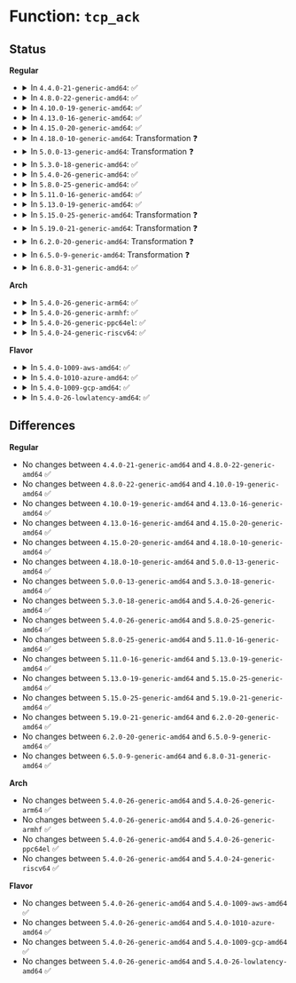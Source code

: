 # Function: <code>tcp_ack</code>

## Status
<b>Regular</b>
<ul>
<li>
<details>
<summary>In <code>4.4.0-21-generic-amd64</code>: ✅</summary>

```c
int tcp_ack(struct sock * sk, const struct sk_buff * skb, int flag)
```

```json
{
  "name": "tcp_ack",
  "collision_type": "Unique Static",
  "inline_type": "No",
  "funcs": [
    {
      "addr": 18446744071586652176,
      "name": "tcp_ack",
      "external": false,
      "loc": "net/ipv4/tcp_input.c:3512",
      "file": "net/ipv4/tcp_input.c",
      "inline": "seen, unknown",
      "caller_inline": [],
      "caller_func": [
        "net/ipv4/tcp_input.c:tcp_rcv_established",
        "net/ipv4/tcp_input.c:tcp_rcv_established",
        "net/ipv4/tcp_input.c:tcp_rcv_established",
        "net/ipv4/tcp_input.c:tcp_rcv_state_process",
        "net/ipv4/tcp_input.c:tcp_rcv_state_process"
      ]
    }
  ],
  "symbols": [
    {
      "addr": 18446744071586652176,
      "name": "tcp_ack",
      "section": ".text",
      "bind": "STB_LOCAL",
      "size": 2043
    }
  ]
}
```
</details>
</li>
<li>
<details>
<summary>In <code>4.8.0-22-generic-amd64</code>: ✅</summary>

```c
int tcp_ack(struct sock * sk, const struct sk_buff * skb, int flag)
```

```json
{
  "name": "tcp_ack",
  "collision_type": "Unique Static",
  "inline_type": "No",
  "funcs": [
    {
      "addr": 18446744071587092944,
      "name": "tcp_ack",
      "external": false,
      "loc": "net/ipv4/tcp_input.c:3576",
      "file": "net/ipv4/tcp_input.c",
      "inline": "seen, unknown",
      "caller_inline": [],
      "caller_func": [
        "net/ipv4/tcp_input.c:tcp_rcv_state_process",
        "net/ipv4/tcp_input.c:tcp_rcv_state_process",
        "net/ipv4/tcp_input.c:tcp_rcv_established",
        "net/ipv4/tcp_input.c:tcp_rcv_established",
        "net/ipv4/tcp_input.c:tcp_rcv_established"
      ]
    }
  ],
  "symbols": [
    {
      "addr": 18446744071587092944,
      "name": "tcp_ack",
      "section": ".text",
      "bind": "STB_LOCAL",
      "size": 2189
    }
  ]
}
```
</details>
</li>
<li>
<details>
<summary>In <code>4.10.0-19-generic-amd64</code>: ✅</summary>

```c
int tcp_ack(struct sock * sk, const struct sk_buff * skb, int flag)
```

```json
{
  "name": "tcp_ack",
  "collision_type": "Unique Static",
  "inline_type": "No",
  "funcs": [
    {
      "addr": 18446744071587289936,
      "name": "tcp_ack",
      "external": false,
      "loc": "net/ipv4/tcp_input.c:3582",
      "file": "net/ipv4/tcp_input.c",
      "inline": "seen, unknown",
      "caller_inline": [],
      "caller_func": [
        "net/ipv4/tcp_input.c:tcp_rcv_state_process",
        "net/ipv4/tcp_input.c:tcp_rcv_state_process",
        "net/ipv4/tcp_input.c:tcp_rcv_established",
        "net/ipv4/tcp_input.c:tcp_rcv_established",
        "net/ipv4/tcp_input.c:tcp_rcv_established"
      ]
    }
  ],
  "symbols": [
    {
      "addr": 18446744071587289936,
      "name": "tcp_ack",
      "section": ".text",
      "bind": "STB_LOCAL",
      "size": 2650
    }
  ]
}
```
</details>
</li>
<li>
<details>
<summary>In <code>4.13.0-16-generic-amd64</code>: ✅</summary>

```c
int tcp_ack(struct sock * sk, const struct sk_buff * skb, int flag)
```

```json
{
  "name": "tcp_ack",
  "collision_type": "Unique Static",
  "inline_type": "No",
  "funcs": [
    {
      "addr": 18446744071587422384,
      "name": "tcp_ack",
      "external": false,
      "loc": "net/ipv4/tcp_input.c:3545",
      "file": "net/ipv4/tcp_input.c",
      "inline": "seen, unknown",
      "caller_inline": [],
      "caller_func": [
        "net/ipv4/tcp_input.c:tcp_rcv_state_process",
        "net/ipv4/tcp_input.c:tcp_rcv_state_process",
        "net/ipv4/tcp_input.c:tcp_rcv_established",
        "net/ipv4/tcp_input.c:tcp_rcv_established",
        "net/ipv4/tcp_input.c:tcp_rcv_established"
      ]
    }
  ],
  "symbols": [
    {
      "addr": 18446744071587422384,
      "name": "tcp_ack",
      "section": ".text",
      "bind": "STB_LOCAL",
      "size": 2178
    }
  ]
}
```
</details>
</li>
<li>
<details>
<summary>In <code>4.15.0-20-generic-amd64</code>: ✅</summary>

```c
int tcp_ack(struct sock * sk, const struct sk_buff * skb, int flag)
```

```json
{
  "name": "tcp_ack",
  "collision_type": "Unique Static",
  "inline_type": "No",
  "funcs": [
    {
      "addr": 18446744071587942128,
      "name": "tcp_ack",
      "external": false,
      "loc": "net/ipv4/tcp_input.c:3491",
      "file": "net/ipv4/tcp_input.c",
      "inline": "seen, unknown",
      "caller_inline": [],
      "caller_func": [
        "net/ipv4/tcp_input.c:tcp_rcv_state_process",
        "net/ipv4/tcp_input.c:tcp_rcv_state_process",
        "net/ipv4/tcp_input.c:tcp_rcv_established",
        "net/ipv4/tcp_input.c:tcp_rcv_established",
        "net/ipv4/tcp_input.c:tcp_rcv_established"
      ]
    }
  ],
  "symbols": [
    {
      "addr": 18446744071587942128,
      "name": "tcp_ack",
      "section": ".text",
      "bind": "STB_LOCAL",
      "size": 2590
    }
  ]
}
```
</details>
</li>
<li>
<details>
<summary>In <code>4.18.0-10-generic-amd64</code>: Transformation ❓</summary>

```c
int tcp_ack(struct sock * sk, const struct sk_buff * skb, int flag)
```

```json
{
  "name": "tcp_ack",
  "collision_type": "Unique Static",
  "inline_type": "No",
  "funcs": [
    {
      "addr": 0,
      "name": "tcp_ack",
      "external": false,
      "loc": "net/ipv4/tcp_input.c:3565",
      "file": "net/ipv4/tcp_input.c",
      "inline": "seen, unknown",
      "caller_inline": [],
      "caller_func": [
        "net/ipv4/tcp_input.c:tcp_rcv_state_process",
        "net/ipv4/tcp_input.c:tcp_rcv_state_process",
        "net/ipv4/tcp_input.c:tcp_rcv_established",
        "net/ipv4/tcp_input.c:tcp_rcv_established",
        "net/ipv4/tcp_input.c:tcp_rcv_established"
      ]
    }
  ],
  "symbols": [
    {
      "addr": 18446744071588292208,
      "name": "tcp_ack",
      "section": ".text",
      "bind": "STB_LOCAL",
      "size": 2487
    },
    {
      "addr": 18446744071588307337,
      "name": "tcp_ack.cold.80",
      "section": ".text",
      "bind": "STB_LOCAL",
      "size": 59
    }
  ]
}
```
</details>
</li>
<li>
<details>
<summary>In <code>5.0.0-13-generic-amd64</code>: Transformation ❓</summary>

```c
int tcp_ack(struct sock * sk, const struct sk_buff * skb, int flag)
```

```json
{
  "name": "tcp_ack",
  "collision_type": "Unique Static",
  "inline_type": "No",
  "funcs": [
    {
      "addr": 0,
      "name": "tcp_ack",
      "external": false,
      "loc": "net/ipv4/tcp_input.c:3558",
      "file": "net/ipv4/tcp_input.c",
      "inline": "seen, unknown",
      "caller_inline": [],
      "caller_func": [
        "net/ipv4/tcp_input.c:tcp_rcv_state_process",
        "net/ipv4/tcp_input.c:tcp_rcv_state_process",
        "net/ipv4/tcp_input.c:tcp_rcv_established",
        "net/ipv4/tcp_input.c:tcp_rcv_established",
        "net/ipv4/tcp_input.c:tcp_rcv_established"
      ]
    }
  ],
  "symbols": [
    {
      "addr": 18446744071588480864,
      "name": "tcp_ack",
      "section": ".text",
      "bind": "STB_LOCAL",
      "size": 2591
    },
    {
      "addr": 18446744071588496171,
      "name": "tcp_ack.cold.86",
      "section": ".text",
      "bind": "STB_LOCAL",
      "size": 59
    }
  ]
}
```
</details>
</li>
<li>
<details>
<summary>In <code>5.3.0-18-generic-amd64</code>: ✅</summary>

```c
int tcp_ack(struct sock * sk, const struct sk_buff * skb, int flag)
```

```json
{
  "name": "tcp_ack",
  "collision_type": "Unique Static",
  "inline_type": "No",
  "funcs": [
    {
      "addr": 18446744071588887904,
      "name": "tcp_ack",
      "external": false,
      "loc": "net/ipv4/tcp_input.c:3578",
      "file": "net/ipv4/tcp_input.c",
      "inline": "seen, unknown",
      "caller_inline": [],
      "caller_func": [
        "net/ipv4/tcp_input.c:tcp_rcv_state_process",
        "net/ipv4/tcp_input.c:tcp_rcv_synsent_state_process",
        "net/ipv4/tcp_input.c:tcp_rcv_established",
        "net/ipv4/tcp_input.c:tcp_rcv_established",
        "net/ipv4/tcp_input.c:tcp_rcv_established"
      ]
    }
  ],
  "symbols": [
    {
      "addr": 18446744071588887904,
      "name": "tcp_ack",
      "section": ".text",
      "bind": "STB_LOCAL",
      "size": 2740
    }
  ]
}
```
</details>
</li>
<li>
<details>
<summary>In <code>5.4.0-26-generic-amd64</code>: ✅</summary>

```c
int tcp_ack(struct sock * sk, const struct sk_buff * skb, int flag)
```

```json
{
  "name": "tcp_ack",
  "collision_type": "Unique Static",
  "inline_type": "No",
  "funcs": [
    {
      "addr": 18446744071589111984,
      "name": "tcp_ack",
      "external": false,
      "loc": "net/ipv4/tcp_input.c:3585",
      "file": "net/ipv4/tcp_input.c",
      "inline": "seen, unknown",
      "caller_inline": [],
      "caller_func": [
        "net/ipv4/tcp_input.c:tcp_rcv_state_process",
        "net/ipv4/tcp_input.c:tcp_rcv_synsent_state_process",
        "net/ipv4/tcp_input.c:tcp_rcv_established",
        "net/ipv4/tcp_input.c:tcp_rcv_established",
        "net/ipv4/tcp_input.c:tcp_rcv_established"
      ]
    }
  ],
  "symbols": [
    {
      "addr": 18446744071589111984,
      "name": "tcp_ack",
      "section": ".text",
      "bind": "STB_LOCAL",
      "size": 2738
    }
  ]
}
```
</details>
</li>
<li>
<details>
<summary>In <code>5.8.0-25-generic-amd64</code>: ✅</summary>

```c
int tcp_ack(struct sock * sk, const struct sk_buff * skb, int flag)
```

```json
{
  "name": "tcp_ack",
  "collision_type": "Unique Static",
  "inline_type": "No",
  "funcs": [
    {
      "addr": 18446744071590082656,
      "name": "tcp_ack",
      "external": false,
      "loc": "net/ipv4/tcp_input.c:3570",
      "file": "net/ipv4/tcp_input.c",
      "inline": "seen, unknown",
      "caller_inline": [],
      "caller_func": [
        "net/ipv4/tcp_input.c:tcp_rcv_state_process",
        "net/ipv4/tcp_input.c:tcp_rcv_synsent_state_process",
        "net/ipv4/tcp_input.c:tcp_rcv_established",
        "net/ipv4/tcp_input.c:tcp_rcv_established",
        "net/ipv4/tcp_input.c:tcp_rcv_established"
      ]
    }
  ],
  "symbols": [
    {
      "addr": 18446744071590082656,
      "name": "tcp_ack",
      "section": ".text",
      "bind": "STB_LOCAL",
      "size": 2336
    }
  ]
}
```
</details>
</li>
<li>
<details>
<summary>In <code>5.11.0-16-generic-amd64</code>: ✅</summary>

```c
int tcp_ack(struct sock * sk, const struct sk_buff * skb, int flag)
```

```json
{
  "name": "tcp_ack",
  "collision_type": "Unique Static",
  "inline_type": "No",
  "funcs": [
    {
      "addr": 18446744071590128400,
      "name": "tcp_ack",
      "external": false,
      "loc": "net/ipv4/tcp_input.c:3689",
      "file": "net/ipv4/tcp_input.c",
      "inline": "seen, unknown",
      "caller_inline": [],
      "caller_func": [
        "net/ipv4/tcp_input.c:tcp_rcv_state_process",
        "net/ipv4/tcp_input.c:tcp_rcv_synsent_state_process",
        "net/ipv4/tcp_input.c:tcp_rcv_established",
        "net/ipv4/tcp_input.c:tcp_rcv_established",
        "net/ipv4/tcp_input.c:tcp_rcv_established"
      ]
    }
  ],
  "symbols": [
    {
      "addr": 18446744071590128400,
      "name": "tcp_ack",
      "section": ".text",
      "bind": "STB_LOCAL",
      "size": 2140
    }
  ]
}
```
</details>
</li>
<li>
<details>
<summary>In <code>5.13.0-19-generic-amd64</code>: ✅</summary>

```c
int tcp_ack(struct sock * sk, const struct sk_buff * skb, int flag)
```

```json
{
  "name": "tcp_ack",
  "collision_type": "Unique Static",
  "inline_type": "No",
  "funcs": [
    {
      "addr": 18446744071590042784,
      "name": "tcp_ack",
      "external": false,
      "loc": "net/ipv4/tcp_input.c:3696",
      "file": "net/ipv4/tcp_input.c",
      "inline": "seen, unknown",
      "caller_inline": [],
      "caller_func": [
        "net/ipv4/tcp_input.c:tcp_rcv_state_process",
        "net/ipv4/tcp_input.c:tcp_rcv_synsent_state_process",
        "net/ipv4/tcp_input.c:tcp_rcv_established",
        "net/ipv4/tcp_input.c:tcp_rcv_established",
        "net/ipv4/tcp_input.c:tcp_rcv_established"
      ]
    }
  ],
  "symbols": [
    {
      "addr": 18446744071590042784,
      "name": "tcp_ack",
      "section": ".text",
      "bind": "STB_LOCAL",
      "size": 2561
    }
  ]
}
```
</details>
</li>
<li>
<details>
<summary>In <code>5.15.0-25-generic-amd64</code>: Transformation ❓</summary>

```c
int tcp_ack(struct sock * sk, const struct sk_buff * skb, int flag)
```

```json
{
  "name": "tcp_ack",
  "collision_type": "Unique Static",
  "inline_type": "No",
  "funcs": [
    {
      "addr": 0,
      "name": "tcp_ack",
      "external": false,
      "loc": "net/ipv4/tcp_input.c:3730",
      "file": "net/ipv4/tcp_input.c",
      "inline": "seen, unknown",
      "caller_inline": [],
      "caller_func": [
        "net/ipv4/tcp_input.c:tcp_rcv_state_process",
        "net/ipv4/tcp_input.c:tcp_rcv_synsent_state_process",
        "net/ipv4/tcp_input.c:tcp_rcv_established",
        "net/ipv4/tcp_input.c:tcp_rcv_established",
        "net/ipv4/tcp_input.c:tcp_rcv_established"
      ]
    }
  ],
  "symbols": [
    {
      "addr": 18446744071590815632,
      "name": "tcp_ack",
      "section": ".text",
      "bind": "STB_LOCAL",
      "size": 3071
    },
    {
      "addr": 18446744071592717192,
      "name": "tcp_ack.cold",
      "section": ".text",
      "bind": "STB_LOCAL",
      "size": 86
    }
  ]
}
```
</details>
</li>
<li>
<details>
<summary>In <code>5.19.0-21-generic-amd64</code>: Transformation ❓</summary>

```c
int tcp_ack(struct sock * sk, const struct sk_buff * skb, int flag)
```

```json
{
  "name": "tcp_ack",
  "collision_type": "Unique Static",
  "inline_type": "No",
  "funcs": [
    {
      "addr": 0,
      "name": "tcp_ack",
      "external": false,
      "loc": "net/ipv4/tcp_input.c:3747",
      "file": "net/ipv4/tcp_input.c",
      "inline": "seen, unknown",
      "caller_inline": [],
      "caller_func": [
        "net/ipv4/tcp_input.c:tcp_rcv_state_process",
        "net/ipv4/tcp_input.c:tcp_rcv_synsent_state_process",
        "net/ipv4/tcp_input.c:tcp_rcv_established",
        "net/ipv4/tcp_input.c:tcp_rcv_established",
        "net/ipv4/tcp_input.c:tcp_rcv_established"
      ]
    }
  ],
  "symbols": [
    {
      "addr": 18446744071592450384,
      "name": "tcp_ack",
      "section": ".text",
      "bind": "STB_LOCAL",
      "size": 2902
    },
    {
      "addr": 18446744071594603568,
      "name": "tcp_ack.cold",
      "section": ".text",
      "bind": "STB_LOCAL",
      "size": 86
    }
  ]
}
```
</details>
</li>
<li>
<details>
<summary>In <code>6.2.0-20-generic-amd64</code>: Transformation ❓</summary>

```c
int tcp_ack(struct sock * sk, const struct sk_buff * skb, int flag)
```

```json
{
  "name": "tcp_ack",
  "collision_type": "Unique Static",
  "inline_type": "No",
  "funcs": [
    {
      "addr": 0,
      "name": "tcp_ack",
      "external": false,
      "loc": "net/ipv4/tcp_input.c:3760",
      "file": "net/ipv4/tcp_input.c",
      "inline": "seen, unknown",
      "caller_inline": [],
      "caller_func": [
        "net/ipv4/tcp_input.c:tcp_rcv_state_process",
        "net/ipv4/tcp_input.c:tcp_rcv_synsent_state_process",
        "net/ipv4/tcp_input.c:tcp_rcv_established",
        "net/ipv4/tcp_input.c:tcp_rcv_established",
        "net/ipv4/tcp_input.c:tcp_rcv_established"
      ]
    }
  ],
  "symbols": [
    {
      "addr": 18446744071594304608,
      "name": "tcp_ack",
      "section": ".text",
      "bind": "STB_LOCAL",
      "size": 2899
    },
    {
      "addr": 18446744071596338884,
      "name": "tcp_ack.cold",
      "section": ".text",
      "bind": "STB_LOCAL",
      "size": 86
    }
  ]
}
```
</details>
</li>
<li>
<details>
<summary>In <code>6.5.0-9-generic-amd64</code>: Transformation ❓</summary>

```c
int tcp_ack(struct sock * sk, const struct sk_buff * skb, int flag)
```

```json
{
  "name": "tcp_ack",
  "collision_type": "Unique Static",
  "inline_type": "No",
  "funcs": [
    {
      "addr": 0,
      "name": "tcp_ack",
      "external": false,
      "loc": "net/ipv4/tcp_input.c:3765",
      "file": "net/ipv4/tcp_input.c",
      "inline": "seen, unknown",
      "caller_inline": [],
      "caller_func": [
        "net/ipv4/tcp_input.c:tcp_rcv_state_process",
        "net/ipv4/tcp_input.c:tcp_rcv_synsent_state_process",
        "net/ipv4/tcp_input.c:tcp_rcv_established",
        "net/ipv4/tcp_input.c:tcp_rcv_established",
        "net/ipv4/tcp_input.c:tcp_rcv_established"
      ]
    }
  ],
  "symbols": [
    {
      "addr": 18446744071594690816,
      "name": "tcp_ack",
      "section": ".text",
      "bind": "STB_LOCAL",
      "size": 2886
    },
    {
      "addr": 18446744071596868284,
      "name": "tcp_ack.cold",
      "section": ".text",
      "bind": "STB_LOCAL",
      "size": 86
    }
  ]
}
```
</details>
</li>
<li>
<details>
<summary>In <code>6.8.0-31-generic-amd64</code>: ✅</summary>

```c
int tcp_ack(struct sock * sk, const struct sk_buff * skb, int flag)
```

```json
{
  "name": "tcp_ack",
  "collision_type": "Unique Static",
  "inline_type": "No",
  "funcs": [
    {
      "addr": 18446744071595495648,
      "name": "tcp_ack",
      "external": false,
      "loc": "net/ipv4/tcp_input.c:3839",
      "file": "net/ipv4/tcp_input.c",
      "inline": "seen, unknown",
      "caller_inline": [],
      "caller_func": [
        "net/ipv4/tcp_input.c:tcp_rcv_state_process",
        "net/ipv4/tcp_input.c:tcp_rcv_synsent_state_process",
        "net/ipv4/tcp_input.c:tcp_rcv_established",
        "net/ipv4/tcp_input.c:tcp_rcv_established",
        "net/ipv4/tcp_input.c:tcp_rcv_established"
      ]
    }
  ],
  "symbols": [
    {
      "addr": 18446744071595495648,
      "name": "tcp_ack",
      "section": ".text",
      "bind": "STB_LOCAL",
      "size": 2376
    }
  ]
}
```
</details>
</li>
</ul>
<b>Arch</b>
<ul>
<li>
<details>
<summary>In <code>5.4.0-26-generic-arm64</code>: ✅</summary>

```c
int tcp_ack(struct sock * sk, const struct sk_buff * skb, int flag)
```

```json
{
  "name": "tcp_ack",
  "collision_type": "Unique Static",
  "inline_type": "No",
  "funcs": [
    {
      "addr": 18446603336502728104,
      "name": "tcp_ack",
      "external": false,
      "loc": "net/ipv4/tcp_input.c:3585",
      "file": "net/ipv4/tcp_input.c",
      "inline": "seen, unknown",
      "caller_inline": [],
      "caller_func": [
        "net/ipv4/tcp_input.c:tcp_rcv_state_process",
        "net/ipv4/tcp_input.c:tcp_rcv_synsent_state_process",
        "net/ipv4/tcp_input.c:tcp_rcv_established",
        "net/ipv4/tcp_input.c:tcp_rcv_established",
        "net/ipv4/tcp_input.c:tcp_rcv_established"
      ]
    }
  ],
  "symbols": [
    {
      "addr": 18446603336502728104,
      "name": "tcp_ack",
      "section": ".text",
      "bind": "STB_LOCAL",
      "size": 2352
    }
  ]
}
```
</details>
</li>
<li>
<details>
<summary>In <code>5.4.0-26-generic-armhf</code>: ✅</summary>

```c
int tcp_ack(struct sock * sk, const struct sk_buff * skb, int flag)
```

```json
{
  "name": "tcp_ack",
  "collision_type": "Unique Static",
  "inline_type": "No",
  "funcs": [
    {
      "addr": 3235431472,
      "name": "tcp_ack",
      "external": false,
      "loc": "net/ipv4/tcp_input.c:3585",
      "file": "net/ipv4/tcp_input.c",
      "inline": "seen, unknown",
      "caller_inline": [],
      "caller_func": [
        "net/ipv4/tcp_input.c:tcp_rcv_state_process",
        "net/ipv4/tcp_input.c:tcp_rcv_synsent_state_process",
        "net/ipv4/tcp_input.c:tcp_rcv_established",
        "net/ipv4/tcp_input.c:tcp_rcv_established",
        "net/ipv4/tcp_input.c:tcp_rcv_established"
      ]
    }
  ],
  "symbols": [
    {
      "addr": 3235431472,
      "name": "tcp_ack",
      "section": ".text",
      "bind": "STB_LOCAL",
      "size": 2520
    }
  ]
}
```
</details>
</li>
<li>
<details>
<summary>In <code>5.4.0-26-generic-ppc64el</code>: ✅</summary>

```c
int tcp_ack(struct sock * sk, const struct sk_buff * skb, int flag)
```

```json
{
  "name": "tcp_ack",
  "collision_type": "Unique Static",
  "inline_type": "No",
  "funcs": [
    {
      "addr": 13835058055296349008,
      "name": "tcp_ack",
      "external": false,
      "loc": "net/ipv4/tcp_input.c:3585",
      "file": "net/ipv4/tcp_input.c",
      "inline": "seen, unknown",
      "caller_inline": [],
      "caller_func": [
        "net/ipv4/tcp_input.c:tcp_rcv_state_process",
        "net/ipv4/tcp_input.c:tcp_rcv_synsent_state_process",
        "net/ipv4/tcp_input.c:tcp_rcv_established",
        "net/ipv4/tcp_input.c:tcp_rcv_established",
        "net/ipv4/tcp_input.c:tcp_rcv_established"
      ]
    }
  ],
  "symbols": [
    {
      "addr": 13835058055296349008,
      "name": "tcp_ack",
      "section": ".text",
      "bind": "STB_LOCAL",
      "size": 2960
    }
  ]
}
```
</details>
</li>
<li>
<details>
<summary>In <code>5.4.0-24-generic-riscv64</code>: ✅</summary>

```c
int tcp_ack(struct sock * sk, const struct sk_buff * skb, int flag)
```

```json
{
  "name": "tcp_ack",
  "collision_type": "Unique Static",
  "inline_type": "No",
  "funcs": [
    {
      "addr": 18446743936278854418,
      "name": "tcp_ack",
      "external": false,
      "loc": "net/ipv4/tcp_input.c:3585",
      "file": "net/ipv4/tcp_input.c",
      "inline": "seen, unknown",
      "caller_inline": [],
      "caller_func": [
        "net/ipv4/tcp_input.c:tcp_rcv_state_process",
        "net/ipv4/tcp_input.c:tcp_rcv_synsent_state_process",
        "net/ipv4/tcp_input.c:tcp_rcv_established",
        "net/ipv4/tcp_input.c:tcp_rcv_established",
        "net/ipv4/tcp_input.c:tcp_rcv_established"
      ]
    }
  ],
  "symbols": [
    {
      "addr": 18446743936278854418,
      "name": "tcp_ack",
      "section": ".text",
      "bind": "STB_LOCAL",
      "size": 2060
    }
  ]
}
```
</details>
</li>
</ul>
<b>Flavor</b>
<ul>
<li>
<details>
<summary>In <code>5.4.0-1009-aws-amd64</code>: ✅</summary>

```c
int tcp_ack(struct sock * sk, const struct sk_buff * skb, int flag)
```

```json
{
  "name": "tcp_ack",
  "collision_type": "Unique Static",
  "inline_type": "No",
  "funcs": [
    {
      "addr": 18446744071588718368,
      "name": "tcp_ack",
      "external": false,
      "loc": "net/ipv4/tcp_input.c:3585",
      "file": "net/ipv4/tcp_input.c",
      "inline": "seen, unknown",
      "caller_inline": [],
      "caller_func": [
        "net/ipv4/tcp_input.c:tcp_rcv_state_process",
        "net/ipv4/tcp_input.c:tcp_rcv_synsent_state_process",
        "net/ipv4/tcp_input.c:tcp_rcv_established",
        "net/ipv4/tcp_input.c:tcp_rcv_established",
        "net/ipv4/tcp_input.c:tcp_rcv_established"
      ]
    }
  ],
  "symbols": [
    {
      "addr": 18446744071588718368,
      "name": "tcp_ack",
      "section": ".text",
      "bind": "STB_LOCAL",
      "size": 2738
    }
  ]
}
```
</details>
</li>
<li>
<details>
<summary>In <code>5.4.0-1010-azure-amd64</code>: ✅</summary>

```c
int tcp_ack(struct sock * sk, const struct sk_buff * skb, int flag)
```

```json
{
  "name": "tcp_ack",
  "collision_type": "Unique Static",
  "inline_type": "No",
  "funcs": [
    {
      "addr": 18446744071588430352,
      "name": "tcp_ack",
      "external": false,
      "loc": "net/ipv4/tcp_input.c:3585",
      "file": "net/ipv4/tcp_input.c",
      "inline": "seen, unknown",
      "caller_inline": [],
      "caller_func": [
        "net/ipv4/tcp_input.c:tcp_rcv_state_process",
        "net/ipv4/tcp_input.c:tcp_rcv_synsent_state_process",
        "net/ipv4/tcp_input.c:tcp_rcv_established",
        "net/ipv4/tcp_input.c:tcp_rcv_established",
        "net/ipv4/tcp_input.c:tcp_rcv_established"
      ]
    }
  ],
  "symbols": [
    {
      "addr": 18446744071588430352,
      "name": "tcp_ack",
      "section": ".text",
      "bind": "STB_LOCAL",
      "size": 2738
    }
  ]
}
```
</details>
</li>
<li>
<details>
<summary>In <code>5.4.0-1009-gcp-amd64</code>: ✅</summary>

```c
int tcp_ack(struct sock * sk, const struct sk_buff * skb, int flag)
```

```json
{
  "name": "tcp_ack",
  "collision_type": "Unique Static",
  "inline_type": "No",
  "funcs": [
    {
      "addr": 18446744071589154544,
      "name": "tcp_ack",
      "external": false,
      "loc": "net/ipv4/tcp_input.c:3585",
      "file": "net/ipv4/tcp_input.c",
      "inline": "seen, unknown",
      "caller_inline": [],
      "caller_func": [
        "net/ipv4/tcp_input.c:tcp_rcv_state_process",
        "net/ipv4/tcp_input.c:tcp_rcv_synsent_state_process",
        "net/ipv4/tcp_input.c:tcp_rcv_established",
        "net/ipv4/tcp_input.c:tcp_rcv_established",
        "net/ipv4/tcp_input.c:tcp_rcv_established"
      ]
    }
  ],
  "symbols": [
    {
      "addr": 18446744071589154544,
      "name": "tcp_ack",
      "section": ".text",
      "bind": "STB_LOCAL",
      "size": 2738
    }
  ]
}
```
</details>
</li>
<li>
<details>
<summary>In <code>5.4.0-26-lowlatency-amd64</code>: ✅</summary>

```c
int tcp_ack(struct sock * sk, const struct sk_buff * skb, int flag)
```

```json
{
  "name": "tcp_ack",
  "collision_type": "Unique Static",
  "inline_type": "No",
  "funcs": [
    {
      "addr": 18446744071589194448,
      "name": "tcp_ack",
      "external": false,
      "loc": "net/ipv4/tcp_input.c:3585",
      "file": "net/ipv4/tcp_input.c",
      "inline": "seen, unknown",
      "caller_inline": [],
      "caller_func": [
        "net/ipv4/tcp_input.c:tcp_rcv_state_process",
        "net/ipv4/tcp_input.c:tcp_rcv_synsent_state_process",
        "net/ipv4/tcp_input.c:tcp_rcv_established",
        "net/ipv4/tcp_input.c:tcp_rcv_established",
        "net/ipv4/tcp_input.c:tcp_rcv_established"
      ]
    }
  ],
  "symbols": [
    {
      "addr": 18446744071589194448,
      "name": "tcp_ack",
      "section": ".text",
      "bind": "STB_LOCAL",
      "size": 2741
    }
  ]
}
```
</details>
</li>
</ul>

## Differences
<b>Regular</b>
<ul>
<li>
No changes between <code>4.4.0-21-generic-amd64</code> and <code>4.8.0-22-generic-amd64</code> ✅
</li>
<li>
No changes between <code>4.8.0-22-generic-amd64</code> and <code>4.10.0-19-generic-amd64</code> ✅
</li>
<li>
No changes between <code>4.10.0-19-generic-amd64</code> and <code>4.13.0-16-generic-amd64</code> ✅
</li>
<li>
No changes between <code>4.13.0-16-generic-amd64</code> and <code>4.15.0-20-generic-amd64</code> ✅
</li>
<li>
No changes between <code>4.15.0-20-generic-amd64</code> and <code>4.18.0-10-generic-amd64</code> ✅
</li>
<li>
No changes between <code>4.18.0-10-generic-amd64</code> and <code>5.0.0-13-generic-amd64</code> ✅
</li>
<li>
No changes between <code>5.0.0-13-generic-amd64</code> and <code>5.3.0-18-generic-amd64</code> ✅
</li>
<li>
No changes between <code>5.3.0-18-generic-amd64</code> and <code>5.4.0-26-generic-amd64</code> ✅
</li>
<li>
No changes between <code>5.4.0-26-generic-amd64</code> and <code>5.8.0-25-generic-amd64</code> ✅
</li>
<li>
No changes between <code>5.8.0-25-generic-amd64</code> and <code>5.11.0-16-generic-amd64</code> ✅
</li>
<li>
No changes between <code>5.11.0-16-generic-amd64</code> and <code>5.13.0-19-generic-amd64</code> ✅
</li>
<li>
No changes between <code>5.13.0-19-generic-amd64</code> and <code>5.15.0-25-generic-amd64</code> ✅
</li>
<li>
No changes between <code>5.15.0-25-generic-amd64</code> and <code>5.19.0-21-generic-amd64</code> ✅
</li>
<li>
No changes between <code>5.19.0-21-generic-amd64</code> and <code>6.2.0-20-generic-amd64</code> ✅
</li>
<li>
No changes between <code>6.2.0-20-generic-amd64</code> and <code>6.5.0-9-generic-amd64</code> ✅
</li>
<li>
No changes between <code>6.5.0-9-generic-amd64</code> and <code>6.8.0-31-generic-amd64</code> ✅
</li>
</ul>
<b>Arch</b>
<ul>
<li>
No changes between <code>5.4.0-26-generic-amd64</code> and <code>5.4.0-26-generic-arm64</code> ✅
</li>
<li>
No changes between <code>5.4.0-26-generic-amd64</code> and <code>5.4.0-26-generic-armhf</code> ✅
</li>
<li>
No changes between <code>5.4.0-26-generic-amd64</code> and <code>5.4.0-26-generic-ppc64el</code> ✅
</li>
<li>
No changes between <code>5.4.0-26-generic-amd64</code> and <code>5.4.0-24-generic-riscv64</code> ✅
</li>
</ul>
<b>Flavor</b>
<ul>
<li>
No changes between <code>5.4.0-26-generic-amd64</code> and <code>5.4.0-1009-aws-amd64</code> ✅
</li>
<li>
No changes between <code>5.4.0-26-generic-amd64</code> and <code>5.4.0-1010-azure-amd64</code> ✅
</li>
<li>
No changes between <code>5.4.0-26-generic-amd64</code> and <code>5.4.0-1009-gcp-amd64</code> ✅
</li>
<li>
No changes between <code>5.4.0-26-generic-amd64</code> and <code>5.4.0-26-lowlatency-amd64</code> ✅
</li>
</ul>
